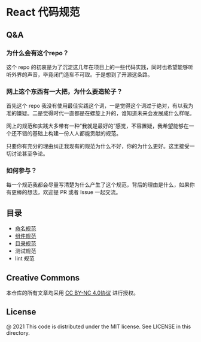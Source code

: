 # React 代码规范

## Q&A

### 为什么会有这个repo？

这个 repo 的初衷是为了沉淀这几年在项目上的一些代码实践，同时也希望能够听听外界的声音，毕竟闭门造车不可取。于是想到了开源这条路。



### 网上这个东西有一大把，为什么要造轮子？

首先这个 repo 我没有使用最佳实践这个词，一是觉得这个词过于绝对，有以我为准的嫌疑。二是觉得时代一直都是在螺旋上升的，谁知道未来会发展成什么样呢。

网上的规范和实践大多带有一种“我就是最好的”感觉，不容置疑，我希望能够在一个还不错的基础上构建一份人人都能贡献的规范。

只要你有充分的理由纠正我现有的规范为什么不好，你的为什么更好。这里接受一切讨论甚至争论。



### 如何参与？

每一个规范我都会尽量写清楚为什么产生了这个规范，背后的理由是什么，如果你有更棒的想法，欢迎提 PR 或者 Issue 一起交流。



## 目录

- [命名规范](命名规范.md)
- [组件规范](组件规范.md)
- [目录规范](目录规范.md)
- 测试规范
- lint 规范

## Creative Commons
本仓库的所有文章均采用 [CC BY-NC 4.0协议](https://creativecommons.org/licenses/by-nc/4.0/deed.zh) 进行授权。

## License
@ 2021 This code is distributed under the MIT license. See LICENSE in this directory.
